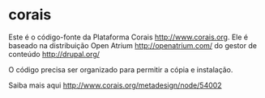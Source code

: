 corais
======

Este é o código-fonte da Plataforma Corais http://www.corais.org. 
Ele é baseado na distribuição Open Atrium http://openatrium.com/ do gestor de conteúdo http://drupal.org/

O código precisa ser organizado para permitir a cópia e instalação.

Saiba mais aqui http://www.corais.org/metadesign/node/54002
